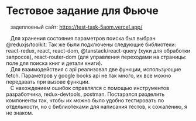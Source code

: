 # Тестовое задание для Фьюче

&nbsp;&nbsp; задеплоеный сайт: https://test-task-5aom.vercel.app/

 &nbsp;&nbsp; Для хранения состояния параметров поиска был выбран @reduxjs/toolkit. Так же были подключены следующие библиотеки: react-redux, react, react-dom, @tanstack/react-query (хуки для обработки запросов), react-router-dom (для управления переходами на страницы: поле для поиска книг и детали книги). <br />
 &nbsp;&nbsp; Для взаимодействия с api реализовал две функции, использующие fetch. Параметров у google books api не так много, их все можно передавать при вызове функции.<br />
 &nbsp;&nbsp; С нахождением ошибок справлялся с помощью инструментов разработчика, redux-devtools, postman. Постарался разделить компоненты так, чтобы их можно было удобно тестировать по отдельности, но с библиотеками для написания тестов, к сожалению, я не знаком.